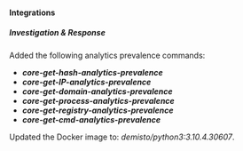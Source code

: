 
#### Integrations

##### Investigation & Response
Added the following analytics prevalence commands:
- ***core-get-hash-analytics-prevalence***
- ***core-get-IP-analytics-prevalence***
- ***core-get-domain-analytics-prevalence***
- ***core-get-process-analytics-prevalence***
- ***core-get-registry-analytics-prevalence***
- ***core-get-cmd-analytics-prevalence***

Updated the Docker image to: *demisto/python3:3.10.4.30607*.
